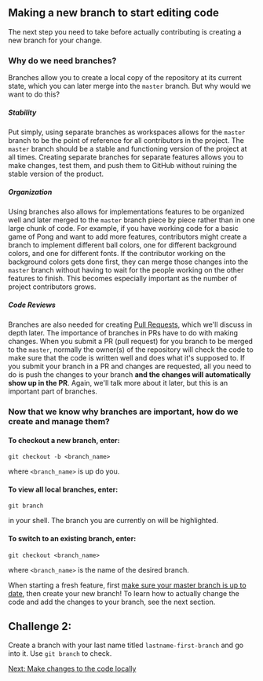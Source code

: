 ## Making a new branch to start editing code

The next step you need to take before actually contributing is creating a new branch for your change.

### Why do we need branches? 

Branches allow you to create a local copy of the repository at its current state, which you can later merge into the `master` branch. But why would we want to do this?

##### Stability
Put simply, using separate branches as workspaces allows for the `master` branch to be the point of reference for all contributors in the project. The `master` branch should be a stable and functioning version of the project at all times. Creating separate branches for separate features allows you to make changes, test them, and push them to GitHub without ruining the stable version of the product.

##### Organization
Using branches also allows for implementations features to be organized well and later merged to the `master` branch piece by piece rather than in one large chunk of code. For example, if you have working code for a basic game of Pong and want to add more features, contributors might create a branch to implement different ball colors, one for different background colors, and one for different fonts. If the contributor working on the background colors gets done first, they can merge those changes into the `master` branch without having to wait for the people working on the other features to finish. This becomes especially important as the number of project contributors grows. 

##### Code Reviews
Branches are also needed for creating [Pull Requests](../part6-pull_requests), which we'll discuss in depth later. The importance of branches in PRs have to do with making changes. When you submit a PR (pull request) for you branch to be merged to the `master`, normally the owner(s) of the repository will check the code to make sure that the code is written well and does what it's supposed to. If you submit your branch in a PR and changes are requested, all you need to do is push the changes to your branch **and the changes will automatically show up in the PR**. Again, we'll talk more about it later, but this is an important part of branches. 

### Now that we know why branches are important, how do we create and manage them? 

#### To checkout a new branch, enter:
```
git checkout -b <branch_name>
```
where `<branch_name>` is up do you.

#### To view all local branches, enter:
```
git branch
```

in your shell. The branch you are currently on will be highlighted.

#### To switch to an existing branch, enter:
```
git checkout <branch_name>
```
where `<branch_name>` is the name of the desired branch.

When starting a fresh feature, first [make sure your master branch is up to date](https://github.com/yaleqc/github-basics), then create your new branch! To learn how to actually change the code and add the changes to your branch, see the next section.

## Challenge 2:

Create a branch with your last name titled `lastname-first-branch` and go into it. Use `git branch` to check. 

[Next: Make changes to the code locally](../part4-changing_the_code)